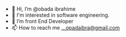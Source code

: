 - 👋 Hi, I’m @obada ibrahime
- 👀 I'm interested in software engineering.  
- 🌱 I’m front End Developer
- 📫 How to reach me ...opadaibra@gmail.com

<!---
Opadaibra/Opadaibra is a ✨ special ✨ repository because its `README.md` (this file) appears on your GitHub profile.
You can click the Preview link to take a look at your changes.
--->
